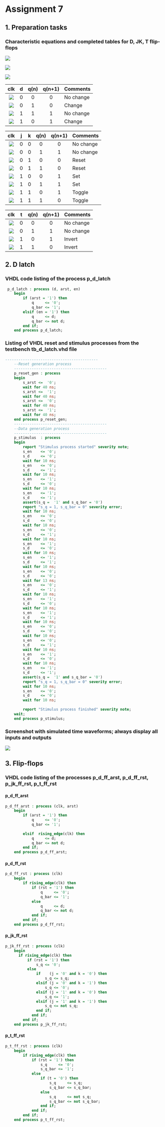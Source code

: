 # Assignment 7
## 1. Preparation tasks
### Characteristic equations and completed tables for D, JK, T flip-flops
![](https://github.com/viliam-putz/Digital-electronics-1/blob/main/07-ffs/eq1.png)

![](https://github.com/viliam-putz/Digital-electronics-1/blob/main/07-ffs/eq2.png)

![](https://github.com/viliam-putz/Digital-electronics-1/blob/main/07-ffs/eq3.png)

   | **clk** | **d** | **q(n)** | **q(n+1)** | **Comments** |
   | :-: | :-: | :-: | :-: | :-- |
   | ![](eq_uparrow.png) | 0 | 0 | 0 | No change |
   | ![](eq_uparrow.png) | 0 | 1 | 0 | Change |
   | ![](eq_uparrow.png) | 1 | 1 | 1 | No change |
   | ![](eq_uparrow.png) | 1 | 0 | 1 | Change |

   | **clk** | **j** | **k** | **q(n)** | **q(n+1)** | **Comments** |
   | :-: | :-: | :-: | :-: | :-: | :-- |
   | ![](eq_uparrow.png) | 0 | 0 | 0 | 0 | No change |
   | ![](eq_uparrow.png) | 0 | 0 | 1 | 1 | No change |
   | ![](eq_uparrow.png) | 0 | 1 | 0 | 0 | Reset |
   | ![](eq_uparrow.png) | 0 | 1 | 1 | 0 | Reset |
   | ![](eq_uparrow.png) | 1 | 0 | 0 | 1 | Set |
   | ![](eq_uparrow.png) | 1 | 0 | 1 | 1 | Set |
   | ![](eq_uparrow.png) | 1 | 1 | 0 | 1 | Toggle |
   | ![](eq_uparrow.png) | 1 | 1 | 1 | 0 | Toggle |

   | **clk** | **t** | **q(n)** | **q(n+1)** | **Comments** |
   | :-: | :-: | :-: | :-: | :-- |
   | ![](eq_uparrow.png) | 0 | 0 | 0 | No change |
   | ![](eq_uparrow.png) | 0 | 1 | 1 | No change |
   | ![](eq_uparrow.png) | 1 | 0 | 1 | Invert |
   | ![](eq_uparrow.png) | 1 | 1 | 0 | Invert |
   
## 2. D latch
### VHDL code listing of the process p_d_latch
```vhdl
 p_d_latch : process (d, arst, en)                                                        
    begin                                                                                    
        if (arst = '1') then                                                                 
            q     <= '0';                                                                    
            q_bar <= '1';                                                                               
        elsif (en = '1') then                                                               
            q     <= d;                                                                          
            q_bar <= not d;                                                                          
        end if;                                                                              
    end process p_d_latch;      
```
### Listing of VHDL reset and stimulus processes from the testbench tb_d_latch.vhd file
```vhdl
------------------------------------------
    --Reset generation process
    ------------------------------------------
    p_reset_gen : process
    begin
        s_arst <=  '0';
        wait for 40 ns;
        s_arst <=  '1';
        wait for 40 ns;
        s_arst <=  '0';
        wait for 40 ns;
        s_arst <=  '1';
        wait for 40 ns;
    end process p_reset_gen;
    ------------------------------------------
    --Data generation process
    ------------------------------------------
    p_stimulus  : process
    begin
        report "Stimulus process started" severity note;
        s_en    <= '0';
        s_d     <= '0';
        wait for 10 ns;
        s_en    <= '0';
        s_d     <= '1';
        wait for 10 ns;
        s_en    <= '1';
        s_d     <= '0';
        wait for 10 ns;
        s_en    <= '1';
        s_d     <= '1'; 
        assert(s_q =  '1' and s_q_bar = '0')
        report "s_q = 1, s_q_bar = 0" severity error;       
        wait for 10 ns;
        s_en    <= '0';
        s_d     <= '0';
        wait for 10 ns;
        s_en    <= '0';
        s_d     <= '1';
        wait for 10 ns;
        s_en    <= '1';
        s_d     <= '0';        
        wait for 10 ns;
        s_en    <= '1';
        s_d     <= '1';
        wait for 10 ns;
        s_en    <= '0';
        s_d     <= '0';
        wait for 13 ns;
        s_en    <= '0';
        s_d     <= '1';
        wait for 10 ns;
        s_en    <= '1';
        s_d     <= '0';
        wait for 10 ns;
        s_en    <= '1';
        s_d     <= '1';        
        wait for 10 ns;
        s_en    <= '0';
        s_d     <= '0';
        wait for 10 ns;
        s_en    <= '0';
        s_d     <= '1';
        wait for 10 ns;
        s_en    <= '1';
        s_d     <= '0';        
        wait for 10 ns;
        s_en    <= '1';
        s_d     <= '1';
        assert(s_q =  '1' and s_q_bar = '0')
        report "s_q = 1, s_q_bar = 0" severity error;
        wait for 10 ns;
        s_en    <= '0';
        s_d     <= '0';
        wait for 10 ns;
        
        report "Stimulus process finished" severity note;
    wait;
    end process p_stimulus;
```
### Screenshot with simulated time waveforms; always display all inputs and outputs
![](https://github.com/viliam-putz/Digital-electronics-1/blob/main/07-ffs/screen1.png)
## 3. Flip-flops
### VHDL code listing of the processes p_d_ff_arst, p_d_ff_rst, p_jk_ff_rst, p_t_ff_rst
#### p_d_ff_arst
```vhdl
p_d_ff_arst : process (clk, arst)             
    begin                                         
        if (arst = '1') then                      
            q     <= '0';                         
            q_bar <= '1';
                                    
        elsif  rising_edge(clk) then                    
            q     <= d;                               
            q_bar <= not d;                       
        end if;                                   
    end process p_d_ff_arst; 
```
#### p_d_ff_rst
```vhdl
p_d_ff_rst : process (clk)             
    begin
        if rising_edge(clk) then
            if (rst = '1') then
                q     <= '0';
                q_bar <= '1';
            else
                q     <= d;
                q_bar <= not d;
            end if; 
        end if;
    end process p_d_ff_rst;
```
#### p_jk_ff_rst
```vhdl
p_jk_ff_rst : process (clk)             
    begin                                         
      if rising_edge(clk) then 
          if (rst = '1') then
              s_q <= '0';
          else
              if    (j = '0' and k = '0') then
                  s_q <= s_q;                  
              elsif (j = '0' and k = '1') then
                  s_q <= '0';                 
              elsif (j = '1' and k = '0') then
                  s_q <= '1';                 
              elsif (j = '1' and k = '1') then                   
                  s_q <= not s_q;                    
              end if; 
            end if;                   
        end if;                                   
    end process p_jk_ff_rst;       
```
#### p_t_ff_rst
```vhdl
p_t_ff_rst : process (clk)
    begin
        if rising_edge(clk) then
            if (rst = '1') then
                s_q     <= '0';
                s_q_bar <= '1';
            else
                if (t = '0') then
                    s_q     <= s_q;
                    s_q_bar <= s_q_bar;
                else
                    s_q     <= not s_q;
                    s_q_bar <= not s_q_bar;
                end if;    
            end if;
        end if;
    end process p_t_ff_rst;
```
